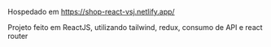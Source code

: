 Hospedado em https://shop-react-vsj.netlify.app/

Projeto feito em ReactJS, utilizando tailwind, redux, consumo de API e react router
